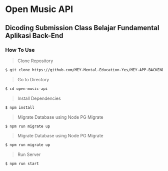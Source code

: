 # Open Music API
## Dicoding Submission Class Belajar Fundamental Aplikasi Back-End

### How To Use

> Clone Repository
``` bash
$ git clone https://github.com/MEY-Mental-Education-Yes/MEY-APP-BACKEND.git
```
>Go to Directory
``` bash
$ cd open-music-api
```
>Install Dependencies
``` bash
$ npm install
```
>Migrate Database using Node PG Migrate
``` bash
$ npm run migrate up
```
>Migrate Database using Node PG Migrate
``` bash
$ npm run migrate up
```
>Run Server
``` bash
$ npm run start
```
